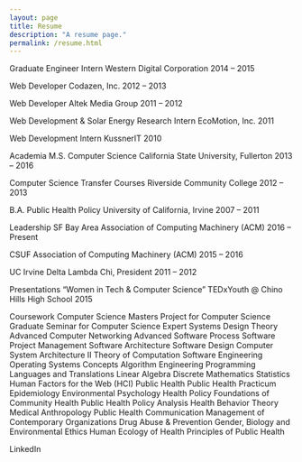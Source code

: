 ```yaml
---
layout: page
title: Resume
description: "A resume page."
permalink: /resume.html
---
```


Graduate Engineer Intern
Western Digital Corporation
2014 – 2015

Web Developer
Codazen, Inc.
2012 – 2013

Web Developer
Altek Media Group
2011 – 2012

Web Development & Solar Energy Research Intern
EcoMotion, Inc.
2011

Web Development Intern
KussnerIT
2010

Academia
M.S. Computer Science
California State University, Fullerton
2013 – 2016

Computer Science Transfer Courses
Riverside Community College
2012 – 2013

B.A. Public Health Policy
University of California, Irvine
2007 – 2011

Leadership
SF Bay Area Association of Computing Machinery (ACM)
2016 – Present

CSUF Association of Computing Machinery (ACM)
2015 – 2016

UC Irvine Delta Lambda Chi, President
2011 – 2012

Presentations
“Women in Tech & Computer Science”
TEDxYouth @ Chino Hills High School
2015

Coursework
Computer Science
Masters Project for Computer Science
Graduate Seminar for Computer Science
Expert Systems Design Theory
Advanced Computer Networking
Advanced Software Process
Software Project Management
Software Architecture
Software Design
Computer System Architecture II
Theory of Computation
Software Engineering
Operating Systems Concepts
Algorithm Engineering
Programming Languages and Translations
Linear Algebra
Discrete Mathematics
Statistics
Human Factors for the Web (HCI)
Public Health
Public Health Practicum
Epidemiology
Environmental Psychology
Health Policy
Foundations of Community Health
Public Health Policy Analysis
Health Behavior Theory
Medical Anthropology
Public Health Communication
Management of Contemporary Organizations
Drug Abuse & Prevention
Gender, Biology and Environmental Ethics
Human Ecology of Health
Principles of Public Health
 
LinkedIn